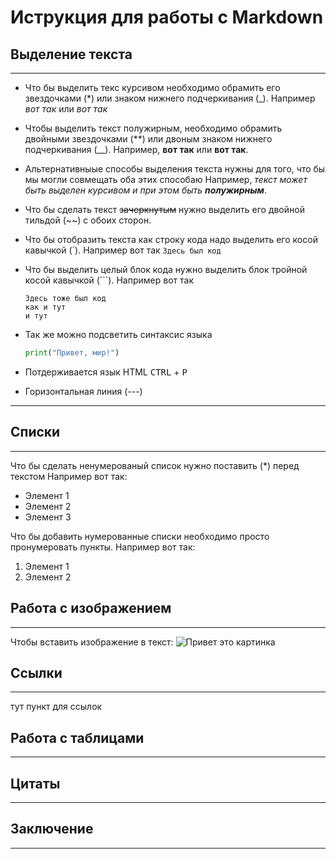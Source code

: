 # Иструкция для работы с Markdown

## Выделение текста
---

* Что бы выделить текс курсивом необходимо обрамить его звездочками (*) или знаком нижнего подчеркивания (_).
Например *вот так* или _вот так_

* Чтобы выделить текст полужирным, необходимо обрамить двойными звездочками (**) или двоным знаком нижнего подчеркивания (__).
Например, **вот так** или __вот так__.

* Альтернативныые способы выделения текста нужны для того, что бы мы могли совмещать оба этих способаю Например, _текст может быть выделен курсивом и при этом быть **полужирным**_.

* Что бы сделать текст ~~зачеркнутым~~ нужно выделить его двойной тильдой (~~) с обоих сторон.

* Что бы отобразить текста как строку кода надо выделить его косой кавычкой (\`\). Например вот так `Здесь был код`

* Что бы выделить целый блок кода нужно выделить блок тройной косой кавычкой
(\```). Например вот так 
  ```
  Здесь тоже был код 
  как и тут 
  и тут
  ```
* Так же можно подсветить синтаксис языка
   ```python
  print("Привет, мир!")
   ```

* Потдерживается язык HTML  <kbd>CTRL</kbd> + <kbd>P</kbd>

* Горизонтальная линия (---)
---

## Списки
---
Что бы сделать ненумерованый список нужно поставить (*) перед текстом
Например вот так:
* Элемент 1
* Элемент 2
* Элемент 3

Что бы добавить нумерованные списки необходимо просто пронумеровать пункты.
Например вот так:
1. Элемент 1
2. Элемент 2


## Работа с изображением 
---
Чтобы вставить изображение в текст:
![Привет это картинка](chot.png)

## Ссылки
---
тут пункт для ссылок
## Работа с таблицами
---
## Цитаты
---
## Заключение
---